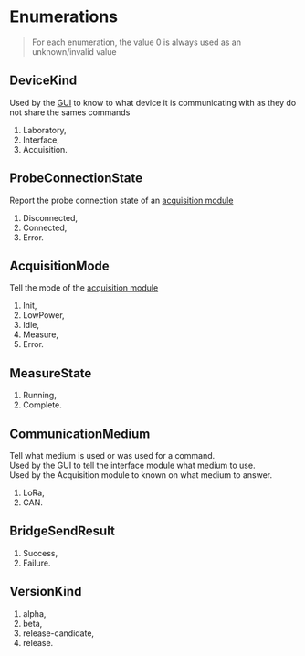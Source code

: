 # Enumerations

> For each enumeration, the value 0 is always used as an unknown/invalid value

## DeviceKind

Used by the [GUI](gui.md) to know to what device it is communicating with as they do not share the sames commands

1. Laboratory,
2. Interface,
3. Acquisition.

## ProbeConnectionState

Report the probe connection state of an [acquisition module](acquisition-module.md)

1. Disconnected,
2. Connected,
3. Error.

## AcquisitionMode

Tell the mode of the [acquisition module](acquisition-module.md)

1. Init,
2. LowPower,
3. Idle,
4. Measure,
5. Error.

## MeasureState

1. Running,
2. Complete.

## CommunicationMedium

Tell what medium is used or was used for a command.  
Used by the GUI to tell the interface module what medium to use.  
Used by the Acquisition module to known on what medium to answer.

1. LoRa,
2. CAN.

## BridgeSendResult

1. Success,
2. Failure.

## VersionKind

1. alpha,
2. beta,
3. release-candidate,
4. release.
